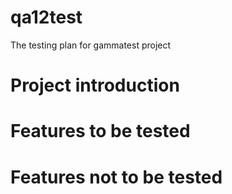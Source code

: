 # qa12test
The testing plan for gammatest project

# Project introduction

# Features to be tested 

# Features not to be tested
